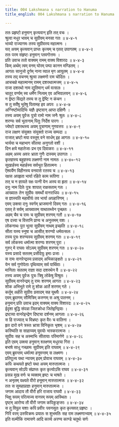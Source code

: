 ```yaml
---
title: 004 Lakshmana s narration to Hanuma
title_english: 004 Lakshmana s narration to Hanuma

---
```

ततः प्रहृष्टो हनुमान् कृत्यवान् इति तत् वचः ।  
श्रुत्वा मधुर भावम् च सुग्रीवम् मनसा गतः ॥ ४-४-१  
भाव्यो राज्यागमः तस्य सुग्रीवस्य महात्मनः ।  
यत् अयम् कृत्यवान् प्राप्तः कृत्यम् च एतत् उपागतम् ॥ ४-४-२  
ततः परम संहृष्टः हनुमान् प्लवगोत्तमः ।  
प्रति उवाच ततो वाक्यम् रामम् वाक्य विशारदः ॥ ४-४-३  
किम् अर्थम् त्वम् वनम् घोरम् पम्पा कानन मण्डितम् ।  
आगतः सानुजो दुर्गम् नाना व्याल मृग आयुतम् ॥ ४-४-४  
तस्य तद् वचनम् श्रुत्वा लक्ष्मणो राम चोदितः ।  
आचचक्षे महात्मानम् रामम् दशरथात्मजम् ॥ ४-४-५  
राजा दशरथो नाम द्युतिमान् धर्म वत्सलः ।  
चातुर् वर्ण्यम् स्व धर्मेण नित्यम् एव अभिपालयन् ॥ ४-४-६  
न द्वेष्टा विद्यते तस्य स तु द्वेष्टि न कंचन ।  
स तु सर्वेषु भूतेषु पितामह इव अपरः ॥ ४-४-७  
अग्निष्टोमादिभिः यज्ञैः इष्टवान् आप्त दक्षिणैः ।  
तस्य अयम् पूर्वजः पुत्रो रामो नाम जनैः श्रुतः ॥ ४-४-८  
शरण्यः सर्व भूतानाम् पितुः निर्देश पारगः ।  
ज्येष्टो दशरथस्य अयम् पुत्राणाम् गुणवत्तरः ॥ ४-४-९  
राज लक्षण संयुक्तः संयुक्तो राज्य सम्पदा ॥  
राजात् भ्रष्टो मया वस्तुम् वने सार्धम् इह आगतः ॥ ४-४-१०  
भार्यया च महाभाग सीतया अनुगतो वशी ।  
दिन क्षये महातेजाः प्रभ एव दिवाकरः ॥ ४-४-११  
अहम् अस्य अवरः भ्राता गुणैः दास्यम् उपागतः ।  
कृतज्ञस्य बहुज्ञस्य लक्ष्मणो नाम नामतः ॥ ४-४०-१२  
सुखार्हस्य महार्हस्य सर्वभूत हितात्मनः ।  
ऐश्वर्येण विहीनस्य वनवासे रतस्य च ॥ ४-४-१३  
रक्षस अपहृता भार्या रहिते काम रूपिणा ।  
तत् च न ज्ञायते रक्षः पत्नी येन अस्य वा हृता ॥ ४-४-१४  
दनुः नाम दितेः पुत्रः शापात् राक्षसताम् गतः ।  
आख्यातः तेन सुग्रीवः समर्थो वानराधिपः ॥ ४-४-१५  
स ज्ञास्यति महावीर्यः तव भार्या अपहारिणम् ।  
एवम् उक्त्वा दनुः स्वर्गम् भ्राजमानो दिवम् गतः ॥ ४-४-१६  
एतत् ते सर्वम् आख्यातम् याथातथ्येन पृच्छतः ।  
अहम् चैव च रामः च सुग्रीवम् शरणम् गतौ ॥ ४-४-१७  
एष दत्त्वा च वित्तानि प्राप्य च अनुत्तमम् यशः ।  
लोकनाथः पुरा भूत्वा सुग्रीवम् नाथम् इच्छति ॥ ४-४-१८  
सीता यस्य स्नुषा च आसीत् शरण्यो धर्मवत्सलः ।  
तस्य पुत्रः शरण्यस्य सुग्रीवम् शरणम् गतः ॥ ४-४-१९  
सर्व लोकस्य धर्मात्मा शरण्यः शरणम् पुरा ।  
गुरुर् मे राघवः सोऽयम् सुग्रीवम् शरणम् गतः ॥ ४-४-२०  
यस्य प्रसादे सततम् प्रसीदेयुः इमाः प्रजाः ।  
स रामः वानरेन्द्रस्य प्रसादम् अभिकाङ्क्षते ॥ ४-४-२१  
येन सर्व गुणोपेताः पृथिव्याम् सर्व पार्थिवाः ।  
मानिताः सततम् राज्ञा सदा दशरथेन वै ॥ ४-४-२२  
तस्य अयम् पूर्वजः पुत्रः त्रिषु लोकेषु विश्रुतः ।  
सुग्रीवम् वानरेन्द्रम् तु रामः शरणम् आगतः ॥ ४-४-२३  
शोक अभिभूते रामे तु शोक आर्ते शरणम् गते ।  
कर्तुम् अर्हति सुग्रीवः प्रसादम् सह यूथपैः ॥ ४-४-२४  
एवम् ब्रुवाणम् सौमित्रिम् करुणम् स अश्रु पातनम् ।  
हनुमान् प्रति उवाच इदम् वाक्यम् वाक्य विशारदः ॥ ४-४-२५  
ईदृशा बुद्धि संपन्ना जितक्रोधा जितेइन्द्रियाः ।  
द्रष्टव्या वानरेइन्द्रेण दिष्ट्या दर्शनम् आगताः ॥ ४-४-२६  
स हि राज्यात् च विभ्रष्टः कृत वैरः च वालिना ।  
हृत दारो वने त्रस्तः भ्रात्रा विनिकृतः भृशम् ॥ ४-४-२७  
करिष्यति स साहाय्यम् युवयोः भास्करात्मजः ।  
सुग्रीवः सह च अस्माभिः सीतायाः परिमार्गणे ॥ ४-४-२८  
इति एवम् उक्त्वा हनुमान् श्लक्ष्णम् मधुरया गिरा ।  
बभाषे साधु गच्छामः सुग्रीवम् इति राघवम् ॥ ४-४-२९  
एवम् ब्रुवन्तम् धर्मात्मा हनूमन्तम् स लक्ष्मणः ।  
प्रतिपूज्य यथा न्यायम् इदम् प्रोवाच राघवम् ॥ ४-४-३०  
कपिः कथयते हृष्टो यथा अयम् मारुतात्मजः ।  
कृत्यवान् सोऽपि संप्राप्तः कृत कृत्योऽसि राघव ॥ ४-४-३१  
प्रसन्न मुख वर्णः च व्यक्तम् हृष्टः च भाषते ।  
न अनृतम् वक्ष्यते वीरो हनूमान् मारुतात्मजः ॥ ४-४-३२  
ततः स सुमहाप्राज्ञः हनुमान् मारुतात्मजः ।  
जगाम आदाय तौ वीरौ हरि राजाय राघवौ ॥ ४-४-३३  
भिक्षु रूपम् परित्यज्य वानरम् रूपम् आस्थितः ।  
पृष्टम् आरोप्य तौ वीरौ जगाम कपिकुङ्जरः ॥ ४-४-३४  
स तु विपुल यशाः कपि प्रवीरः पवनसुतः कृत कृत्यवत् प्रहृष्टः ।  
गिरि वरम् उरुविक्रमः प्रयातः स शुभमतिः सह राम लक्ष्मणाभ्याम् ॥ ४-४-३५  
इति वल्मीकि रामायणे आदि काव्ये अरण्य काण्डे चतुर्थः सर्गः